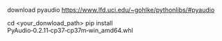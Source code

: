download pyaudio
https://www.lfd.uci.edu/~gohlke/pythonlibs/#pyaudio

cd <your_donwload_path>
pip install PyAudio‑0.2.11‑cp37‑cp37m‑win_amd64.whl